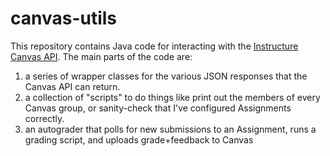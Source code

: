 # canvas-utils

This repository contains Java code for interacting with the [Instructure Canvas API](https://canvas.instructure.com/doc/api/). The main parts of the code are:
1. a series of wrapper classes for the various JSON responses that the Canvas API can return.
2. a collection of "scripts" to do things like print out the members of every Canvas group, or sanity-check that I've configured Assignments correctly.
3. an autograder that polls for new submissions to an Assignment, runs a grading script, and uploads grade+feedback to Canvas
